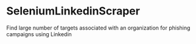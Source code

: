# SeleniumLinkedinScraper
Find large number of targets associated with an organization for phishing campaigns using Linkedin
